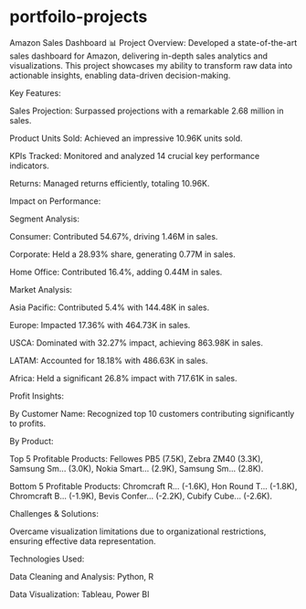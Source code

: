 # portfoilo-projects

Amazon Sales Dashboard 📊
Project Overview: Developed a state-of-the-art sales dashboard for Amazon, delivering in-depth sales analytics and visualizations. This project showcases my ability to transform raw data into actionable insights, enabling data-driven decision-making.

Key Features:

Sales Projection: Surpassed projections with a remarkable 2.68 million in sales.

Product Units Sold: Achieved an impressive 10.96K units sold.

KPIs Tracked: Monitored and analyzed 14 crucial key performance indicators.

Returns: Managed returns efficiently, totaling 10.96K.

Impact on Performance:

Segment Analysis:

Consumer: Contributed 54.67%, driving 1.46M in sales.

Corporate: Held a 28.93% share, generating 0.77M in sales.

Home Office: Contributed 16.4%, adding 0.44M in sales.

Market Analysis:

Asia Pacific: Contributed 5.4% with 144.48K in sales.

Europe: Impacted 17.36% with 464.73K in sales.

USCA: Dominated with 32.27% impact, achieving 863.98K in sales.

LATAM: Accounted for 18.18% with 486.63K in sales.

Africa: Held a significant 26.8% impact with 717.61K in sales.

Profit Insights:

By Customer Name: Recognized top 10 customers contributing significantly to profits.

By Product:

Top 5 Profitable Products: Fellowes PB5 (7.5K), Zebra ZM40 (3.3K), Samsung Sm... (3.0K), Nokia Smart... (2.9K), Samsung Sm... (2.8K).

Bottom 5 Profitable Products: Chromcraft R... (-1.6K), Hon Round T... (-1.8K), Chromcraft B... (-1.9K), Bevis Confer... (-2.2K), Cubify Cube... (-2.6K).

Challenges & Solutions:

Overcame visualization limitations due to organizational restrictions, ensuring effective data representation.

Technologies Used:

Data Cleaning and Analysis: Python, R

Data Visualization: Tableau, Power BI
